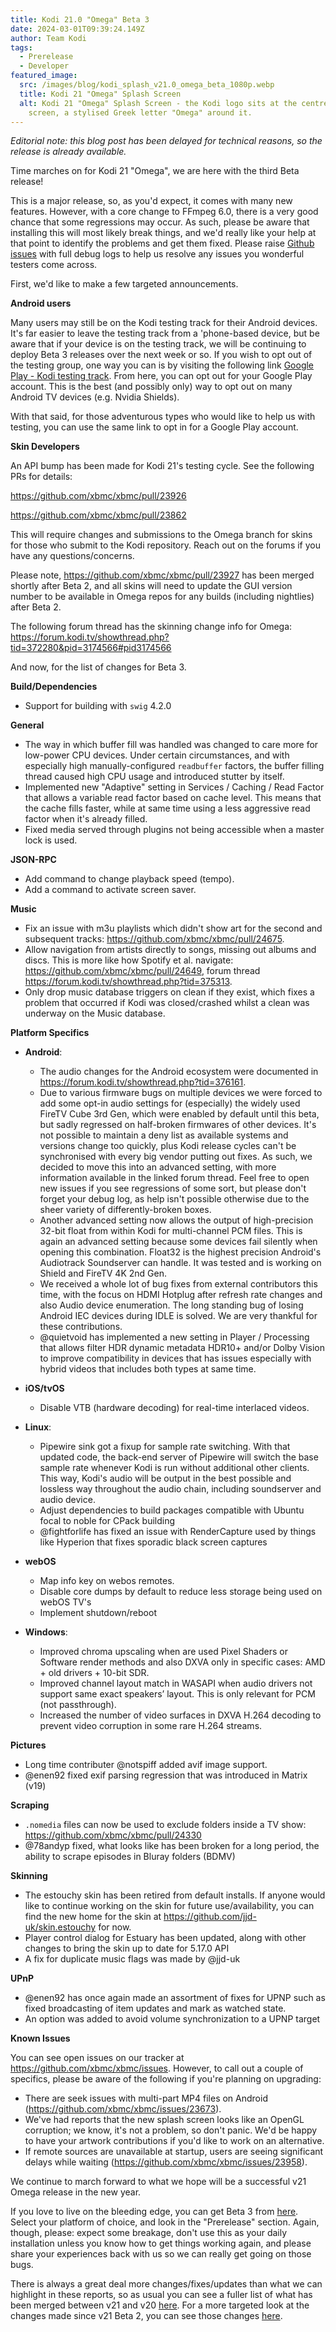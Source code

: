 ```yaml
---
title: Kodi 21.0 "Omega" Beta 3
date: 2024-03-01T09:39:24.149Z
author: Team Kodi
tags:
  - Prerelease
  - Developer
featured_image:
  src: /images/blog/kodi_splash_v21.0_omega_beta_1080p.webp
  title: Kodi 21 "Omega" Splash Screen
  alt: Kodi 21 "Omega" Splash Screen - the Kodi logo sits at the centre of a black
    screen, a stylised Greek letter "Omega" around it.
---
```

*Editorial note: this blog post has been delayed for technical reasons, so the release is already available.*

Time marches on for Kodi 21 "Omega", we are here with the third Beta release!

This is a major release, so, as you'd expect, it comes with many new features. However, with a core change to FFmpeg 6.0, there is a very good chance that some regressions may occur.  As such, please be aware that installing this will most likely break things, and we'd really like your help at that point to identify the problems and get them fixed. Please raise [Github issues](https://github.com/xbmc/xbmc/issues) with full debug logs to help us resolve any issues you wonderful testers come across.

First, we'd like to make a few targeted announcements.

**Android users**

Many users may still be on the Kodi testing track for their Android devices. It's far easier to leave the testing track from a 'phone-based device, but be aware that if your device is on the testing track, we will be continuing to deploy Beta 3 releases over the next week or so. If you wish to opt out of the testing group, one way you can is by visiting the following link [Google Play - Kodi testing track](https://play.google.com/apps/testing/org.xbmc.kodi). From here, you can opt out for your Google Play account. This is the best (and possibly only) way to opt out on many Android TV devices (e.g. Nvidia Shields).

With that said, for those adventurous types who would like to help us with testing, you can use the same link to opt in for a Google Play account.

**Skin Developers**

An API bump has been made for Kodi 21's testing cycle. See the following PRs for details:

https://github.com/xbmc/xbmc/pull/23926

https://github.com/xbmc/xbmc/pull/23862

This will require changes and submissions to the Omega branch for skins for those who submit to the Kodi repository. Reach out on the forums if you have any questions/concerns.

Please note, https://github.com/xbmc/xbmc/pull/23927 has been merged shortly after Beta 2, and all skins will need to update the GUI version number to be available in Omega repos for any builds (including nightlies) after Beta 2.

The following forum thread has the skinning change info for Omega: https://forum.kodi.tv/showthread.php?tid=372280&pid=3174566#pid3174566

And now, for the list of changes for Beta 3.

**Build/Dependencies**

* Support for building with `swig` 4.2.0

**General**

* The way in which buffer fill was handled was changed to care more for low-power CPU devices. Under certain circumstances, and with especially high manually-configured `readbuffer` factors, the buffer filling thread caused high CPU usage and introduced stutter by itself.
* Implemented new "Adaptive" setting in Services / Caching / Read Factor that allows a variable read factor based on cache level. This means that the cache fills faster, while at same time using a less aggressive read factor when it's already filled.
* Fixed media served through plugins not being accessible when a master lock is used.

**JSON-RPC**

* Add command to change playback speed (tempo).
* Add a command to activate screen saver.

**Music**

* Fix an issue with m3u playlists which didn't show art for the second and subsequent tracks: https://github.com/xbmc/xbmc/pull/24675.
* Allow navigation from artists directly to songs, missing out albums and discs.  This is more like how Spotify et al. navigate: https://github.com/xbmc/xbmc/pull/24649, forum thread https://forum.kodi.tv/showthread.php?tid=375313.
* Only drop music database triggers on clean if they exist, which fixes a problem that occurred if Kodi was closed/crashed whilst a clean was underway on the Music database.

**Platform Specifics**

* **Android**:

  * The audio changes for the Android ecosystem were documented in https://forum.kodi.tv/showthread.php?tid=376161.
  * Due to various firmware bugs on multiple devices we were forced to add some opt-in audio settings for (especially) the widely used FireTV Cube 3rd Gen, which were enabled by default until this beta, but sadly regressed on half-broken firmwares of other devices. It's not possible to maintain a deny list as available systems and versions change too quickly, plus Kodi release cycles can't be synchronised with every big vendor putting out fixes. As such, we decided to move this into an advanced setting, with more information available in the linked forum thread. Feel free to open new issues if you see regressions of some sort, but please don't forget your debug log, as help isn't possible otherwise due to the sheer variety of differently-broken boxes.
  * Another advanced setting now allows the output of high-precision 32-bit float from within Kodi for multi-channel PCM files. This is again an advanced setting because some devices fail silently when opening this combination. Float32 is the highest precision Android's Audiotrack Soundserver can handle. It was tested and is working on Shield and FireTV 4K 2nd Gen.
  * We received a whole lot of bug fixes from external contributors this time, with the focus on HDMI Hotplug after refresh rate changes and also Audio device enumeration. The long standing bug of losing Android IEC devices during IDLE is solved. We are very thankful for these contributions.
  * @quietvoid has implemented a new setting in Player / Processing that allows filter HDR dynamic metadata HDR10+ and/or Dolby Vision to improve compatibility in devices that has issues especially with hybrid videos that includes both types at same time.
* **iOS/tvOS**

  * Disable VTB (hardware decoding) for real-time interlaced videos.
* **Linux**:

  * Pipewire sink got a fixup for sample rate switching. With that updated code, the back-end server of Pipewire will switch the base sample rate whenever Kodi is run without additional other clients. This way, Kodi's audio will be output in the best possible and lossless way throughout the audio chain, including soundserver and audio device.
  * Adjust dependencies to build packages compatible with Ubuntu focal to noble for CPack building
  * @fightforlife has fixed an issue with RenderCapture used by things like Hyperion that fixes sporadic black screen captures
* **webOS**

  * Map info key on webos remotes.
  * Disable core dumps by default to reduce less storage being used on webOS TV's
  * Implement shutdown/reboot 
* **Windows**:

  * Improved chroma upscaling when are used Pixel Shaders or Software render methods and also DXVA only in specific cases: AMD + old drivers + 10-bit SDR.
  * Improved channel layout match in WASAPI when audio drivers not support same exact speakers’ layout. This is only relevant for PCM (not passthrough).
  * Increased the number of video surfaces in DXVA H.264 decoding to prevent video corruption in some rare H.264 streams.

**Pictures**

* Long time contributer @notspiff added avif image support.
* @enen92 fixed exif parsing regression that was introduced in Matrix (v19)

**Scraping**

* `.nomedia` files can now be used to exclude folders inside a TV show: https://github.com/xbmc/xbmc/pull/24330
* @78andyp fixed, what looks like has been broken for a long period, the ability to scrape episodes in Bluray folders (BDMV)

**Skinning**

* The estouchy skin has been retired from default installs. If anyone would like to continue working on the skin for future use/availability, you can find the new home for the skin at https://github.com/jjd-uk/skin.estouchy for now.
* Player control dialog for Estuary has been updated, along with other changes to bring the skin up to date for 5.17.0 API
* A fix for duplicate music flags was made by @jjd-uk 

**UPnP**

* @enen92 has once again made an assortment of fixes for UPNP such as fixed broadcasting of item updates and mark as watched state.
* An option was added to avoid volume synchronization to a UPNP target

**Known Issues**

You can see open issues on our tracker at https://github.com/xbmc/xbmc/issues. However, to call out a couple of specifics, please be aware of the following if you're planning on upgrading:

* There are seek issues with multi-part MP4 files on Android (https://github.com/xbmc/xbmc/issues/23673).
* We've had reports that the new splash screen looks like an OpenGL corruption; we know, it's not a problem, so don't panic. We'd be happy to have your artwork contributions if you'd like to work on an alternative. 
* If remote sources are unavailable at startup, users are seeing significant delays while waiting (https://github.com/xbmc/xbmc/issues/23958).

We continue to march forward to what we hope will be a successful v21 Omega release in the new year. 

If you love to live on the bleeding edge, you can get Beta 3 from [here](https://kodi.tv/download). Select your platform of choice, and look in the "Prerelease" section. Again, though, please: expect some breakage, don't use this as your daily installation unless you know how to get things working again, and please share your experiences back with us so we can really get going on those bugs.

There is always a great deal more changes/fixes/updates than what we can highlight in these reports, so as usual you can see a fuller list of what has been merged between v21 and v20 [here](https://github.com/xbmc/xbmc/compare/Nexus...xbmc:21.0b3-Omega). For a more targeted look at the changes made since v21 Beta 2, you can see those changes [here](https://github.com/xbmc/xbmc/compare/21.0b2-Omega...21.0b3-Omega).